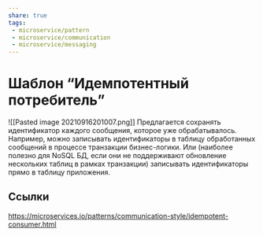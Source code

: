 ```yaml
---
share: true
tags:
 - microservice/pattern
 - microservice/communication
 - microservice/messaging
---
```

# Шаблон “Идемпотентный потребитель”
![[Pasted image 20210916201007.png]]
Предлагается сохранять идентификатор каждого сообщения, которое уже обрабатывалось. Например, можно записывать идентификаторы в таблицу обработанных сообщений в процессе транзакции бизнес-логики. Или (наиболее полезно для NoSQL БД, если они не поддерживают обновление нескольких таблиц в рамках транзакции) записывать идентификаторы прямо в таблицу приложения.
## Ссылки
https://microservices.io/patterns/communication-style/idempotent-consumer.html